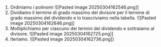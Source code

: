 1. Ordiniamo i polinomi 
![[Pasted image 20250304162546.png]]
2. Dividiamo il termine di grado massimo del divisore per il termine di grado massimo del dividendo e lo trascriviamo nella tabella.
![[Pasted image 20250304162646.png]]
3. Moltiplichiamo per ciascuno dei termini del dividendo e sottraiamo al divisore.
![[Pasted image 20250304162725.png]]
4. Iteriamo.
![[Pasted image 20250304162736.png]]